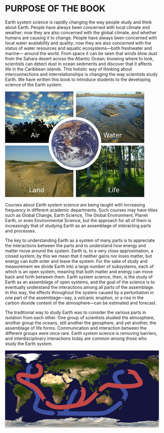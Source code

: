 # PURPOSE OF THE BOOK

Earth system science is rapidly changing the way people study and think about Earth. People have always been concerned with local climate and weather; now they are also concerned with the global climate, and whether humans are causing it to change. People have always been concerned with local water availability and quality; now they are also concerned with the status of water resources and aquatic ecosystems—both freshwater and marine— around the world. From space it can be seen that winds blow dust from the Sahara desert across the Atlantic Ocean; knowing where to look, scientists can detect dust in ocean sediments and discover that it affects life in the Caribbean islands. This holistic way of thinking about interconnections and interrelationships is changing the way scientists study Earth. We have written this book to introduce students to the developing science of the Earth system. 

![ NASA: Saharan Dust Feeds Amazon&apos;s Plants](../.gitbook/assets/image%20%2837%29.png)

Courses about Earth system science are being taught with increasing frequency in different academic departments. Such courses may have titles such as Global Change, Earth Science, The Global Environment, Planet Earth, or even Environmental Science, but the approach for all of them is increasingly that of studying Earth as an assemblage of interacting parts and processes.

The key to understanding Earth as a system of many parts is to appreciate the interactions between the parts and to understand how energy and matter move around the system. Earth is, to a very close approximation, a closed system; by this we mean that it neither gains nor loses matter, but energy can both enter and leave the system. For the sake of study and measurement we divide Earth into a large number of subsystems, each of which is an open system, meaning that both matter and energy can move back and forth between them. Earth system science, then, is the study of Earth as an assemblage of open systems, and the goal of the science is to eventually understand the interactions among all parts of the assemblage. In this way, the effects throughout the system caused by a perturbation in one part of the assemblage—say, a volcanic eruption, or a rise in the carbon dioxide content of the atmosphere—can be estimated and forecast. 

The traditional way to study Earth was to consider the various parts in isolation from each other. One group of scientists studied the atmosphere, another group the oceans, still another the geosphere, and yet another, the assemblage of life forms. Communication and interaction between the different groups were once rare. Earth system science is removing barriers, and interdisciplinary interactions today are common among those who study the Earth system.

![](../.gitbook/assets/image%20%2820%29.png)

